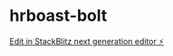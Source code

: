 # hrboast-bolt

[Edit in StackBlitz next generation editor ⚡️](https://stackblitz.com/~/github.com/fakhruz3105/hrboast-bolt)